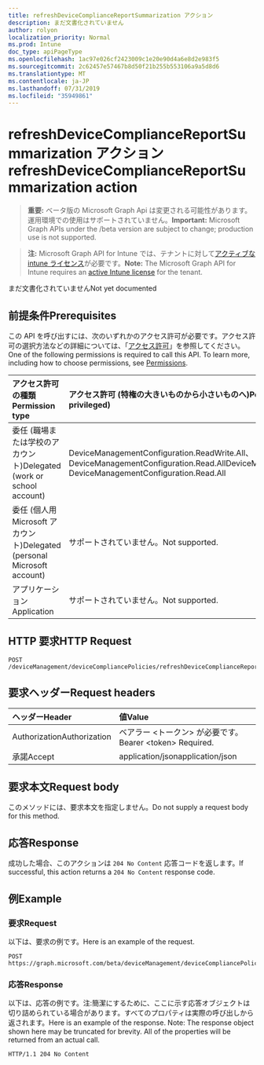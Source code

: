 ```yaml
---
title: refreshDeviceComplianceReportSummarization アクション
description: まだ文書化されていません
author: rolyon
localization_priority: Normal
ms.prod: Intune
doc_type: apiPageType
ms.openlocfilehash: 1ac97e026cf2423009c1e20e90d4a6e8d2e983f5
ms.sourcegitcommit: 2c62457e57467b8d50f21b255b553106a9a5d8d6
ms.translationtype: MT
ms.contentlocale: ja-JP
ms.lasthandoff: 07/31/2019
ms.locfileid: "35949861"
---
```

# <a name="refreshdevicecompliancereportsummarization-action"></a><span data-ttu-id="c21cd-103">refreshDeviceComplianceReportSummarization アクション</span><span class="sxs-lookup"><span data-stu-id="c21cd-103">refreshDeviceComplianceReportSummarization action</span></span>

> <span data-ttu-id="c21cd-104">**重要:** ベータ版の Microsoft Graph Api は変更される可能性があります。運用環境での使用はサポートされていません。</span><span class="sxs-lookup"><span data-stu-id="c21cd-104">**Important:** Microsoft Graph APIs under the /beta version are subject to change; production use is not supported.</span></span>

> <span data-ttu-id="c21cd-105">**注:** Microsoft Graph API for Intune では、テナントに対して[アクティブな intune ライセンス](https://go.microsoft.com/fwlink/?linkid=839381)が必要です。</span><span class="sxs-lookup"><span data-stu-id="c21cd-105">**Note:** The Microsoft Graph API for Intune requires an [active Intune license](https://go.microsoft.com/fwlink/?linkid=839381) for the tenant.</span></span>

<span data-ttu-id="c21cd-106">まだ文書化されていません</span><span class="sxs-lookup"><span data-stu-id="c21cd-106">Not yet documented</span></span>

## <a name="prerequisites"></a><span data-ttu-id="c21cd-107">前提条件</span><span class="sxs-lookup"><span data-stu-id="c21cd-107">Prerequisites</span></span>
<span data-ttu-id="c21cd-p101">この API を呼び出すには、次のいずれかのアクセス許可が必要です。アクセス許可の選択方法などの詳細については、「[アクセス許可](/graph/permissions-reference)」を参照してください。</span><span class="sxs-lookup"><span data-stu-id="c21cd-p101">One of the following permissions is required to call this API. To learn more, including how to choose permissions, see [Permissions](/graph/permissions-reference).</span></span>

|<span data-ttu-id="c21cd-110">アクセス許可の種類</span><span class="sxs-lookup"><span data-stu-id="c21cd-110">Permission type</span></span>|<span data-ttu-id="c21cd-111">アクセス許可 (特権の大きいものから小さいものへ)</span><span class="sxs-lookup"><span data-stu-id="c21cd-111">Permissions (from most to least privileged)</span></span>|
|:---|:---|
|<span data-ttu-id="c21cd-112">委任 (職場または学校のアカウント)</span><span class="sxs-lookup"><span data-stu-id="c21cd-112">Delegated (work or school account)</span></span>|<span data-ttu-id="c21cd-113">DeviceManagementConfiguration.ReadWrite.All、DeviceManagementConfiguration.Read.All</span><span class="sxs-lookup"><span data-stu-id="c21cd-113">DeviceManagementConfiguration.ReadWrite.All, DeviceManagementConfiguration.Read.All</span></span>|
|<span data-ttu-id="c21cd-114">委任 (個人用 Microsoft アカウント)</span><span class="sxs-lookup"><span data-stu-id="c21cd-114">Delegated (personal Microsoft account)</span></span>|<span data-ttu-id="c21cd-115">サポートされていません。</span><span class="sxs-lookup"><span data-stu-id="c21cd-115">Not supported.</span></span>|
|<span data-ttu-id="c21cd-116">アプリケーション</span><span class="sxs-lookup"><span data-stu-id="c21cd-116">Application</span></span>|<span data-ttu-id="c21cd-117">サポートされていません。</span><span class="sxs-lookup"><span data-stu-id="c21cd-117">Not supported.</span></span>|

## <a name="http-request"></a><span data-ttu-id="c21cd-118">HTTP 要求</span><span class="sxs-lookup"><span data-stu-id="c21cd-118">HTTP Request</span></span>
<!-- {
  "blockType": "ignored"
}
-->
``` http
POST /deviceManagement/deviceCompliancePolicies/refreshDeviceComplianceReportSummarization
```

## <a name="request-headers"></a><span data-ttu-id="c21cd-119">要求ヘッダー</span><span class="sxs-lookup"><span data-stu-id="c21cd-119">Request headers</span></span>
|<span data-ttu-id="c21cd-120">ヘッダー</span><span class="sxs-lookup"><span data-stu-id="c21cd-120">Header</span></span>|<span data-ttu-id="c21cd-121">値</span><span class="sxs-lookup"><span data-stu-id="c21cd-121">Value</span></span>|
|:---|:---|
|<span data-ttu-id="c21cd-122">Authorization</span><span class="sxs-lookup"><span data-stu-id="c21cd-122">Authorization</span></span>|<span data-ttu-id="c21cd-123">ベアラー &lt;トークン&gt; が必要です。</span><span class="sxs-lookup"><span data-stu-id="c21cd-123">Bearer &lt;token&gt; Required.</span></span>|
|<span data-ttu-id="c21cd-124">承諾</span><span class="sxs-lookup"><span data-stu-id="c21cd-124">Accept</span></span>|<span data-ttu-id="c21cd-125">application/json</span><span class="sxs-lookup"><span data-stu-id="c21cd-125">application/json</span></span>|

## <a name="request-body"></a><span data-ttu-id="c21cd-126">要求本文</span><span class="sxs-lookup"><span data-stu-id="c21cd-126">Request body</span></span>
<span data-ttu-id="c21cd-127">このメソッドには、要求本文を指定しません。</span><span class="sxs-lookup"><span data-stu-id="c21cd-127">Do not supply a request body for this method.</span></span>

## <a name="response"></a><span data-ttu-id="c21cd-128">応答</span><span class="sxs-lookup"><span data-stu-id="c21cd-128">Response</span></span>
<span data-ttu-id="c21cd-129">成功した場合、このアクションは `204 No Content` 応答コードを返します。</span><span class="sxs-lookup"><span data-stu-id="c21cd-129">If successful, this action returns a `204 No Content` response code.</span></span>

## <a name="example"></a><span data-ttu-id="c21cd-130">例</span><span class="sxs-lookup"><span data-stu-id="c21cd-130">Example</span></span>

### <a name="request"></a><span data-ttu-id="c21cd-131">要求</span><span class="sxs-lookup"><span data-stu-id="c21cd-131">Request</span></span>
<span data-ttu-id="c21cd-132">以下は、要求の例です。</span><span class="sxs-lookup"><span data-stu-id="c21cd-132">Here is an example of the request.</span></span>
``` http
POST https://graph.microsoft.com/beta/deviceManagement/deviceCompliancePolicies/refreshDeviceComplianceReportSummarization
```

### <a name="response"></a><span data-ttu-id="c21cd-133">応答</span><span class="sxs-lookup"><span data-stu-id="c21cd-133">Response</span></span>
<span data-ttu-id="c21cd-p102">以下は、応答の例です。注:簡潔にするために、ここに示す応答オブジェクトは切り詰められている場合があります。すべてのプロパティは実際の呼び出しから返されます。</span><span class="sxs-lookup"><span data-stu-id="c21cd-p102">Here is an example of the response. Note: The response object shown here may be truncated for brevity. All of the properties will be returned from an actual call.</span></span>
``` http
HTTP/1.1 204 No Content
```






